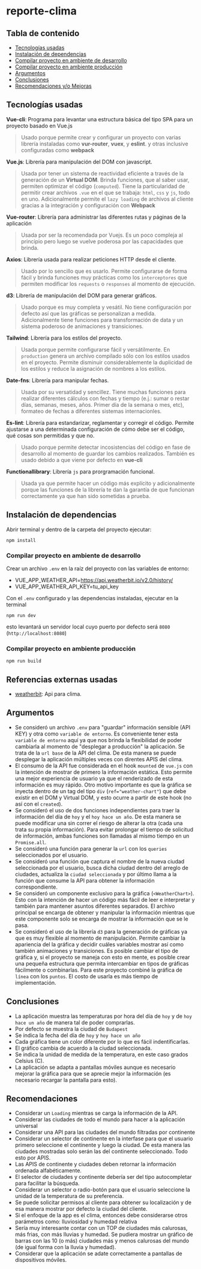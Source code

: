 # reporte-clima

## Tabla de contenido


  - [Tecnologías usadas](#tecnologías-usadas)
  - [Instalación de dependencias](#instalación-de-dependencias)
  - [Compilar proyecto en ambiente de desarrollo](#compilar-proyecto-en-ambiente-de-desarrollo)
  - [Compilar proyecto en ambiente producción](#compilar-proyecto-en-ambiente-producción)
  - [Argumentos](#argumentos)
  - [Conclusiones](#conclusiones)
  - [Recomendaciones y/o Mejoras](#recomendaciones)

## Tecnologías usadas
**Vue-cli**: Programa para levantar una estructura básica del tipo SPA para un proyecto basado en Vue.js
> Usado porque permite crear y configurar un proyecto con varias librería instaladas como **vur-router**, **vuex**, y **eslint**. y otras inclusive configuradas como **webpack**

**Vue.js**: Librería para manipulación del DOM con javascript.
> Usada por tener un sistema de reactividad eficiente a través de la generación de un **Virtual DOM**. Brinda funciones, que al saber usar, permiten optimizar el código (`computed`). Tiene la particularidad de permitir crear archivos `.vue` en el que se trabaja: `html`, `css` y `js`, todo en uno. Adicionalmente permite el `lazy loading` de archivos al cliente gracias a la integración y configuración con **Webpack**

**Vue-router**: Librería para administrar las diferentes rutas y páginas de la aplicación
> Usada por ser la recomendada por Vuejs. Es un poco compleja al principio pero luego se vuelve poderosa por las capacidades que brinda.

**Axios**: Librería usada para realizar peticiones HTTP desde el cliente.
> Usado por lo sencillo que es usarlo. Permite configurarse de forma fácil y brinda funciones muy prácticas como los `interceptores` que permiten modificar los `requests` o `responses` al momento de ejecución.

**d3**: Librería de manipulación del DOM para generar gráficos.
> Usado porque es muy completa y vesátil. No tiene configuración por defecto así que las gráficas se personalizan a medida. Adicionalmente tiene funciones para transformación de data y un sistema poderoso de animaciones y transiciones.

**Tailwind**: Librería para los estilos del proyecto.
> Usada porque permite configurarse fácil y versátilmente. En `production` genera un archivo compilado sólo con los estilos usados en el proyecto. Permite disminuir considerablemente la duplicidad de los estilos y reduce la asignación de nombres a los estilos.

**Date-fns**: Librería para manipular fechas.
> Usada por su versatidad y sencillez. Tiene muchas funciones para realizar diferentes cálculos con fechas y tiempo (e.j.: sumar o restar días, semanas, meses, años. Primer día de la semana o mes, etc), formateo de fechas a diferentes sistemas internacionles.

**Es-lint**: Librería para estandarizar, reglamentar y corregir el código. Permite ajustarse a una determinada configuración de cómo debe ser el código, qué cosas son permitidas y que no.
> Usado porque permite detectar incosistencias del código en fase de desarrollo al momento de guardar los cambios realizados. También es usado debido a que viene por defecto en **vue-cli**

**Functionallibrary**: Librería `js` para prorgramación funcional.
> Usada ya que permite hacer un código más explícito y adicionalmente porque las funciones de la librería te dan la garantía de que funcionan correctamente ya que han sido sometidas a prueba.

## Instalación de dependencias
Abrir terminal y dentro de la carpeta del proyecto ejecutar:
```
npm install
```

### Compilar proyecto en ambiente de desarrollo
Crear un archivo `.env` en la raíz del proyecto con las variables de entorno:
- VUE_APP_WEATHER_API=https://api.weatherbit.io/v2.0/history/
- VUE_APP_WEATHER_API_KEY=tu_api_key
  
Con el `.env` configurado y las dependencias instaladas, ejecutar en la terminal
```
npm run dev
```
esto levantará un servidor local cuyo puerto por defecto será `8080`
(`http://localhost:8080`)

### Compilar proyecto en ambiente producción
```
npm run build
```
## Referencias externas usadas
- [weatherbit](https://api.weatherbit.io/v2.0/history/): Api para clima. 
## Argumentos
- Se consideró un archivo `.env` para "guardar" información sensible (API KEY) y otra como `variable de entorno`. Es conveniente tener esta `variable de entorno` aquí ya que nos brinda la flexibilidad de poder cambiarla al momento de "desplegar a producción" la aplicación. Se trata de la `url base` de la API del clima. De esta manera se puede desplegar la aplicación múltiples veces con direntes APIS del clima.
- El consumo de la API fue considerada en el hook `mounted` de `vue.js` con la intención de mostrar de primero la información estática. Esto permite una mejor experiencia de usuario ya que el renderizado de esta información es muy rápido. Otro motivo importante es que la gráfica se inyecta dentro de un tag del tipo `div` (`ref="weather-chart"`) que debe existir en el DOM y Virtual DOM, y esto ocurre a partir de este hook (no así con el `created`).
- Se consideró el uso de dos funciones independientes para traer la información del día de `hoy` y el `hoy hace un año`. De esta manera se puede modificar una sin correr el riesgo de alterar la otra (cada una trata su propia información). Para evitar prolongar el tiempo de solicitud de información, ambas funciones son llamadas al mismo tiempo en un `Promise.all`.
- Se consideró una función para generar la `url` con los `queries` seleccionados por el usuario.
- Se consideró una función que captura el nombre de la nueva ciudad seleccionada por el usuario, busca dicha ciudad dentro del arreglo de ciudades, actualiza la `ciudad seleccionada` y por último llama a la función que consume la API para obtener la información correspondiente.
- Se consideró un componente exclusivo para la gráfica (`<WeatherChart>`). Esto con la intención de hacer un código más fácil de leer e interpretar y también para mantener asuntos diferentes separados. El archivo principal se encarga de obtener y manipular la información mientras que este componente solo se encarga de mostrar la información que se le pasa.
- Se consideró el uso de la librería `d3` para la generación de gráficas ya que es muy flexible al momento de manipulación. Permite cambiar la apariencia del la gráfica y decidir cuáles variables mostrar así como también animaciones y transiciones. Es posible cambiar el tipo de gráfica y, si el proyecto se maneja con esto en mente, es posible crear una pequeña estructura que permita intercambiar en tipos de gráficas fácilmente o combinarlas. Para este proyecto combiné la gráfica de `línea` con los `puntos`. El costo de usarla es más tiempo de implementación.
## Conclusiones
- La aplicación muestra las temperaturas por hora del día de `hoy` y de `hoy hace un año` de manera tal de poder comprarlas.
- Por defecto se muestra la ciudad de `Budapest`
- Se indica la fecha del día de `hoy` y `hoy hace un año`
- Cada gráfica tiene un color diferente por lo que es fácil indentificarlas.
- El gráfico cambia de acuerdo a la ciudad seleccionada.
- Se indica la unidad de medida de la temperatura, en este caso grados Celsius (C).
- La aplicación se adapta a pantallas móviles aunque es necesario mejorar la gráfica para que se aprecie mejor la información (es necesario recargar la pantalla para esto).
## Recomendaciones
- Considerar un `Loading` mientras se carga la información de la API.
- Considerar las ciudades de todo el mundo para hacer a la aplicación universal
- Considerar una API para las ciudades del mundo filtradas por continente
- Considerar un selector de continente en la interfase para que el usuario primero seleccione el continente y luego la ciudad. De esta manera las ciudades mostradas solo serán las del continente seleccionado. Todo esto por APIS.
- Las APIS de continente y ciudades deben retornar la información ordenada alfabéticamente.
- El selector de ciudades y continente debería ser del tipo autocompletar para facilitar la búsqueda.
- Considerar un selector o radio-botón para que el usuario seleccione la unidad de la temperatura de su preferencia.
- Se puede solicitar permisos al cliente para obtener su localización y de esa manera mostrar por defecto la ciudad del cliente.
- Si el enfoque de la app es el clima, entonces debe considerarse otros parámetros como: lluviosidad y humedad relativa
- Sería muy interesante contar con un TOP de ciudades más calurosas, más frias, con más lluvias y humedad. Se pudiera mostrar un gráfico de barras con las 10 (o más) ciudades más y menos calurosas del mundo (de igual forma con la lluvia y humedad).
- Considerar que la aplicación se adate correctamente a pantallas de dispositivos móviles.
